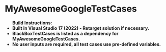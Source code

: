 # MyAwesomeGoogleTestCases

<ul><b/> Build Instructions:<br />
<li> Built in Visual Studio 17 (2022) - Retarget solution if necessary.
<li> BlackBoxTestCases is listed as a dependency for MyAwesomeGoogleTestCases.
<li> No user inputs are required, all test cases use pre-defined variables.
<ul />
